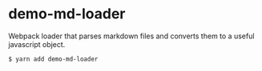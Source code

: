 # demo-md-loader
Webpack loader that parses markdown files and converts them to a useful javascript object.

```
$ yarn add demo-md-loader
```